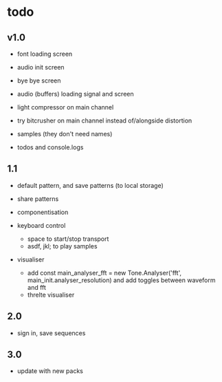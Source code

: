 # todo

## v1.0

- font loading screen
- audio init screen
- bye bye screen
- audio (buffers) loading signal and screen

- light compressor on main channel

- try bitcrusher on main channel instead of/alongside distortion

- samples (they don't need names)

- todos and console.logs

## 1.1

- default pattern, and save patterns (to local storage)

- share patterns

- componentisation

- keyboard control

  - space to start/stop transport
  - asdf, jkl; to play samples

- visualiser
  - add const main_analyser_fft = new Tone.Analyser('fft', main_init.analyser_resolution) and add toggles between waveform and fft
  - threlte visualiser

## 2.0

- sign in, save sequences

## 3.0

- update with new packs
